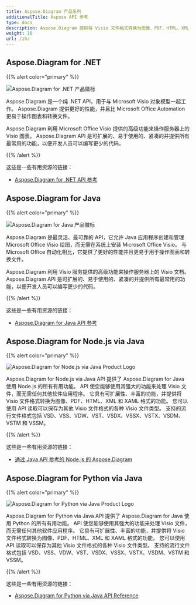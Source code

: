 ```yaml
---
title: Aspose.Diagram 产品系列
additionalTitle: Aspose API 参考
type: docs
description: Aspose.Diagram 提供将 Visio 文件格式转换为图像、PDF、HTML、XML 和 XAML 格式的功能。 支持的流行文件格式包括 VSD、VSS、VDW、VST、VSDX、VSSX、VSTX、VSDM、VSTM 和 VSSM。
weight: 10
url: /zh/
---
```

## Aspose.Diagram for .NET

{{% alert color="primary" %}} 

![Aspose.Diagram for .NET 产品徽标](../home_1.png)


Aspose.Diagram 是一个纯 .NET API，用于与 Microsoft Visio 对象模型一起工作。 Aspose.Diagram 提供更好的性能，并且比 Microsoft Office Automation 更易于操作图表和转换文件。

Aspose.Diagram 利用 Microsoft Office Visio 提供的高级功能来操作服务器上的 Visio 图表。 Aspose.Diagram API 是可扩展的、易于使用的、紧凑的并提供所有最常用的功能，以便开发人员可以编写更少的代码。 

{{% /alert %}} 

这些是一些有用资源的链接：
- [Aspose.Diagram for .NET API 参考](/diagram/zh/net/)

## Aspose.Diagram for Java

{{% alert color="primary" %}} 

![Aspose.Diagram for Java 产品徽标](../home_2.png)

Aspose.Diagram 是最灵活、最可靠的 API，它允许 Java 应用程序创建和管理 Microsoft Office Visio 绘图，而无需在系统上安装 Microsoft Office Visio。 与 Microsoft Office 自动化相比，它提供了更好的性能并且更易于用于操作图表和转换文件。

Aspose.Diagram 利用 Visio 服务提供的高级功能来操作服务器上的 Visio 文档。 Aspose.Diagram API 是可扩展的、易于使用的、紧凑的并提供所有最常用的功能，以便开发人员可以编写更少的代码。

{{% /alert %}} 

这些是一些有用资源的链接：
- [Aspose.Diagram for Java API 参考](/diagram/java/)

## Aspose.Diagram for Node.js via Java

{{% alert color="primary" %}} 

![Aspose.Diagram for Node.js via Java Product Logo](../home_3.png)

Aspose.Diagram for Node.js via Java API 提供了 Aspose.Diagram for Java 使用 Node.js 的所有有用功能。 API 使您能够使用其强大的功能来处理 Visio 文件，而无需任何其他软件应用程序。 它具有可扩展性、丰富的功能，并提供将 Visio 文件格式转换为图像、PDF、HTML、XML 和 XAML 格式的功能。 您可以使用 API 读取可以保存为其他 Visio 文件格式的各种 Visio 文件类型。 支持的流行文件格式包括 VSD、VSS、VDW、VST、VSDX、VSSX、VSTX、VSDM、VSTM 和 VSSM。

{{% /alert %}} 

这些是一些有用资源的链接：

- [通过 Java API 参考的 Node.js 的 Aspose.Diagram](/diagram/nodejs/)

## Aspose.Diagram for Python via Java

{{% alert color="primary" %}} 

![Aspose.Diagram for Python via Java Product Logo](../home_4.png)

Aspose.Diagram for Python via Java API 提供了 Aspose.Diagram for Java 使用 Python 的所有有用功能。 API 使您能够使用其强大的功能来处理 Visio 文件，而无需任何其他软件应用程序。 它具有可扩展性、丰富的功能，并提供将 Visio 文件格式转换为图像、PDF、HTML、XML 和 XAML 格式的功能。 您可以使用 API 读取可以保存为其他 Visio 文件格式的各种 Visio 文件类型。 支持的流行文件格式包括 VSD、VSS、VDW、VST、VSDX、VSSX、VSTX、VSDM、VSTM 和 VSSM。

{{% /alert %}} 

这些是一些有用资源的链接：
- [Aspose.Diagram for Python via Java API Reference](/diagram/python-java/)